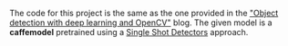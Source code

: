 The code for this project is the same as the one provided in the ["Object detection with deep learning and OpenCV"](https://www.pyimagesearch.com/2017/09/11/object-detection-with-deep-learning-and-opencv/) blog. The given model is a **caffemodel** pretrained using a [Single Shot Detectors](https://arxiv.org/abs/1512.02325) approach.
